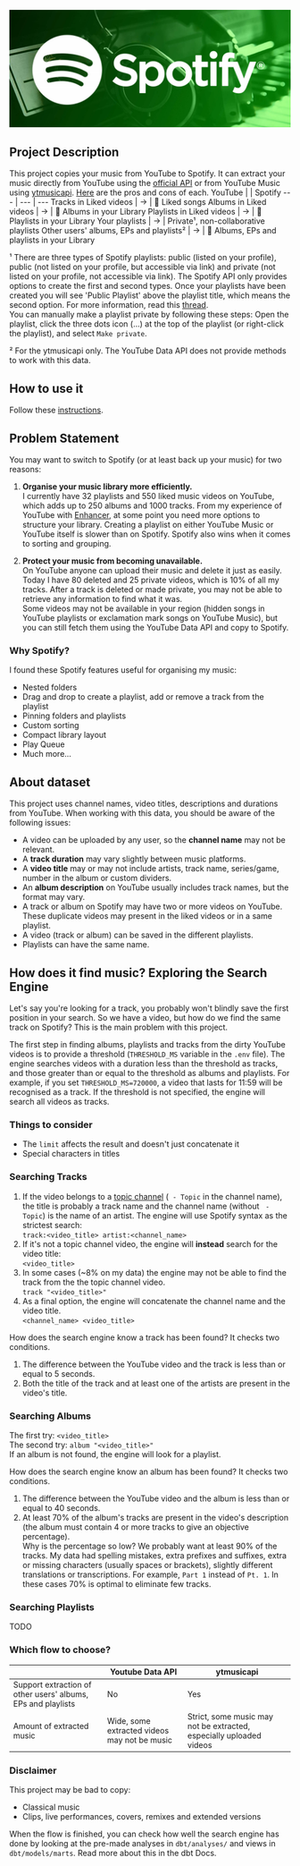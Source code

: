 <p align="center">
<img src="images/spotify.png" width="600">
</p>

## Project Description
This project copies your music from YouTube to Spotify. It can extract your music directly from YouTube using the [official API](https://developers.google.com/youtube/v3) or from YouTube Music using [ytmusicapi](https://github.com/sigma67/ytmusicapi). [Here](https://github.com/MishchenkoYuriy/MusicFlow#which-flow-to-choose) are the pros and cons of each.
YouTube | | Spotify
--- | --- | ---
Tracks in Liked videos | &rarr; | 💚 Liked songs
Albums in Liked videos | &rarr; | 💚 Albums in your Library
Playlists in Liked videos | &rarr; | 💚 Playlists in your Library
Your playlists | &rarr; | Private¹, non-collaborative playlists
Other users' albums, EPs and playlists² | &rarr; | 💚 Albums, EPs and playlists in your Library

¹ There are three types of Spotify playlists: public (listed on your profile), public (not listed on your profile, but accessible via link) and private (not listed on your profile, not accessible via link). The Spotify API only provides options to create the first and second types. Once your playlists have been created you will see 'Public Playlist' above the playlist title, which means the second option. For more information, read this [thread](https://community.spotify.com/t5/Spotify-for-Developers/Api-to-create-a-private-playlist-doesn-t-work/td-p/5407807).<br>
You can manually make a playlist private by following these steps: Open the playlist, click the three dots icon (...) at the top of the playlist (or right-click the playlist), and select `Make private`.

² For the ytmusicapi only. The YouTube Data API does not provide methods to work with this data.

## How to use it
Follow these [instructions](reproduce.md).

## Problem Statement
You may want to switch to Spotify (or at least back up your music) for two reasons:
1. <b>Organise your music library more efficiently.</b><br>
I currently have 32 playlists and 550 liked music videos on YouTube, which adds up to 250 albums and 1000 tracks. From my experience of YouTube with [Enhancer](https://chrome.google.com/webstore/detail/enhancer-for-youtube/ponfpcnoihfmfllpaingbgckeeldkhle), at some point you need more options to structure your library. Creating a playlist on either YouTube Music or YouTube itself is slower than on Spotify. Spotify also wins when it comes to sorting and grouping.

2. <b>Protect your music from becoming unavailable.</b><br>
On YouTube anyone can upload their music and delete it just as easily. Today I have 80 deleted and 25 private videos, which is 10% of all my tracks. After a track is deleted or made private, you may not be able to retrieve any information to find what it was.<br>
Some videos may not be available in your region (hidden songs in YouTube playlists or exclamation mark songs on YouTube Music), but you can still fetch them using the YouTube Data API and copy to Spotify.

### Why Spotify?
I found these Spotify features useful for organising my music:
- Nested folders
- Drag and drop to create a playlist, add or remove a track from the playlist
- Pinning folders and playlists
- Custom sorting
- Compact library layout
- Play Queue
- Much more...

## About dataset
This project uses channel names, video titles, descriptions and durations from YouTube. When working with this data, you should be aware of the following issues:
- A video can be uploaded by any user, so the <b>channel name</b> may not be relevant.
- A <b>track duration</b> may vary slightly between music platforms.
- A <b>video title</b> may or may not include artists, track name, series/game, number in the album or custom dividers.
- An <b>album description</b> on YouTube usually includes track names, but the format may vary.
- A track or album on Spotify may have two or more videos on YouTube. These duplicate videos may present in the liked videos or in a same playlist.
- A video (track or album) can be saved in the different playlists.
- Playlists can have the same name.

## How does it find music? Exploring the Search Engine
Let's say you're looking for a track, you probably won't blindly save the first position in your search. So we have a video, but how do we find the same track on Spotify? This is the main problem with this project.

The first step in finding albums, playlists and tracks from the dirty YouTube videos is to provide a threshold (`THRESHOLD_MS` variable in the `.env` file). The engine searches videos with a duration less than the threshold as tracks, and those greater than or equal to the threshold as albums and playlists. For example, if you set `THRESHOLD_MS=720000`, a video that lasts for 11:59 will be recognised as a track. If the threshold is not specified, the engine will search all videos as tracks.

### Things to consider
- The `limit` affects the result and doesn't just concatenate it
- Special characters in titles

### Searching Tracks
1. If the video belongs to a [topic channel](https://support.google.com/youtube/answer/7636475?hl=en#zippy=%2Chow-does-youtube-decide-when-to-auto-generate-a-topic-channel-for-an-artist) (` - Topic` in the channel name), the title is probably a track name and the channel name (without ` - Topic`) is the name of an artist. The engine will use Spotify syntax as the strictest search:<br>
`track:<video_title> artist:<channel_name>`
2. If it's not a topic channel video, the engine will <b>instead</b> search for the video title:<br>
`<video_title>`
3. In some cases (~8% on my data) the engine may not be able to find the track from the the topic channel video.<br>
`track "<video_title>"`
4. As a final option, the engine will concatenate the channel name and the video title.<br>
`<channel_name> <video_title>`

How does the search engine know a track has been found? It checks two conditions.
1. The difference between the YouTube video and the track is less than or equal to 5 seconds.
2. Both the title of the track and at least one of the artists are present in the video's title.

### Searching Albums
The first try: `<video_title>`<br>
The second try: `album "<video_title>"`<br>
If an album is not found, the engine will look for a playlist.

How does the search engine know an album has been found? It checks two conditions.
1. The difference between the YouTube video and the album is less than or equal to 40 seconds.
2. At least 70% of the album's tracks are present in the video's description (the album must contain 4 or more tracks to give an objective percentage).<br>
Why is the percentage so low? We probably want at least 90% of the tracks. My data had spelling mistakes, extra prefixes and suffixes, extra or missing characters (usually spaces or brackets), slightly different translations or transcriptions. For example, `Part 1` instead of `Pt. 1`. In these cases 70% is optimal to eliminate few tracks.

### Searching Playlists
TODO

### Which flow to choose?
&nbsp; | Youtube Data API | ytmusicapi
--- | --- | ---
Support extraction of other users' albums, EPs and playlists | No | Yes
Amount of extracted music | Wide, some extracted videos may not be music | Strict, some music may not be extracted, especially uploaded videos

### Disclaimer
This project may be bad to copy:
- Classical music
- Clips, live performances, covers, remixes and extended versions

When the flow is finished, you can check how well the search engine has done by looking at the pre-made analyses in `dbt/analyses/` and views in `dbt/models/marts`. Read more about this in the dbt Docs.